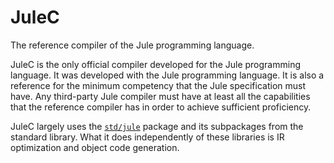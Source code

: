 # JuleC

The reference compiler of the Jule programming language.

JuleC is the only official compiler developed for the Jule programming language. It was developed with the Jule programming language. It is also a reference for the minimum competency that the Jule specification must have. Any third-party Jule compiler must have at least all the capabilities that the reference compiler has in order to achieve sufficient proficiency.

JuleC largely uses the [`std/jule`](/std/jule) package and its subpackages from the standard library. What it does independently of these libraries is IR optimization and object code generation.
